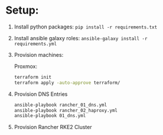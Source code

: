 # Setup:

1. Install python packages:  `pip install -r requirements.txt`

1. Install ansible galaxy roles: `ansible-galaxy install -r requirements.yml`

1. Provision machines:

    Proxmox:

    ```bash
    terraform init
    terraform apply -auto-approve terraform/
    ```

1. Provision DNS Entries

    ```bash
    ansible-playbook rancher_01_dns.yml
    ansible-playbook rancher_02_haproxy.yml
    ansible-playbook 01_dns.yml
    ```

1. Provision Rancher RKE2 Cluster

